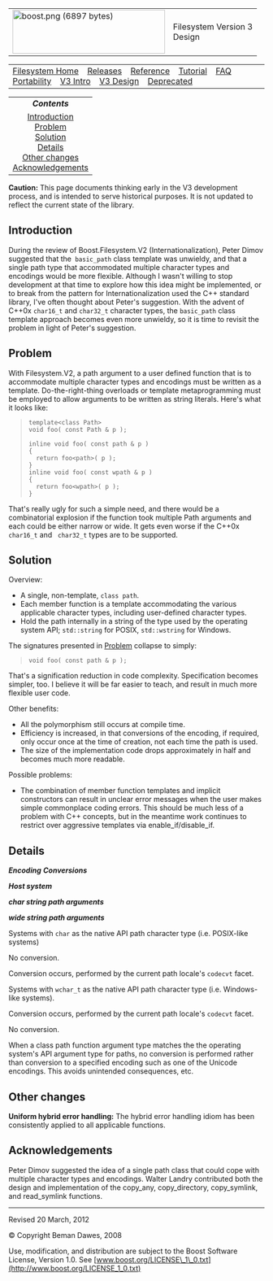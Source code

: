 <table><tbody><tr class="odd"><td><a href="../../../index.htm"><img src="../../../boost.png" alt="boost.png (6897 bytes)" width="300" height="86" /></a></td><td>Filesystem Version 3<br />
Design</td></tr></tbody></table>

<table><tbody><tr class="odd"><td><a href="index.htm">Filesystem Home</a>    <a href="release_history.html">Releases</a>    <a href="reference.html">Reference</a>    <a href="tutorial.html">Tutorial</a>    <a href="faq.htm">FAQ</a>    <a href="portability_guide.htm">Portability</a>    <a href="v3.html">V3 Intro</a>    <a href="v3_design.html">V3 Design</a>    <a href="deprecated.html">Deprecated</a>   </td></tr></tbody></table>

<table><tbody><tr class="odd"><td style="text-align: center;"><em><strong>Contents</strong></em></td></tr><tr class="even"><td style="text-align: center;"><a href="#Introduction">Introduction</a><br />
<a href="#Problem">Problem</a><br />
<a href="#Solution">Solution</a><br />
<a href="#Details">Details</a><br />
<a href="#Other-changes">Other changes</a><br />
<a href="#Acknowledgements">Acknowledgements</a></td></tr></tbody></table>

**Caution:** This page documents thinking early in the V3 development process, and is intended to serve historical purposes. It is not updated to reflect the current state of the library.

<span id="Introduction">Introduction</span>
-------------------------------------------

During the review of Boost.Filesystem.V2 (Internationalization), Peter Dimov suggested that the` basic_path` class template was unwieldy, and that a single path type that accommodated multiple character types and encodings would be more flexible. Although I wasn't willing to stop development at that time to explore how this idea might be implemented, or to break from the pattern for Internationalization used the C++ standard library, I've often thought about Peter's suggestion. With the advent of C++0x `char16_t` and `char32_t` character types, the `basic_path` class template approach becomes even more unwieldy, so it is time to revisit the problem in light of Peter's suggestion.

**<span id="Problem">Problem</span>**
-------------------------------------

With Filesystem.V2, a path argument to a user defined function that is to accommodate multiple character types and encodings must be written as a template. Do-the-right-thing overloads or template metaprogramming must be employed to allow arguments to be written as string literals. Here's what it looks like:

>     template<class Path>
>     void foo( const Path & p );
>
>     inline void foo( const path & p )
>     {
>       return foo<path>( p );
>     }
>     inline void foo( const wpath & p )
>     {
>       return foo<wpath>( p );
>     }

That's really ugly for such a simple need, and there would be a combinatorial explosion if the function took multiple Path arguments and each could be either narrow or wide. It gets even worse if the C++0x `char16_t` and ` char32_t` types are to be supported.

<span id="Solution">Solution</span>
-----------------------------------

Overview:

-   A single, non-template, `class path`.
-   Each member function is a template accommodating the various applicable character types, including user-defined character types.
-   Hold the path internally in a string of the type used by the operating system API; `std::string` for POSIX, `std::wstring` for Windows.

The signatures presented in [Problem](#Problem) collapse to simply:

>     void foo( const path & p );

That's a signification reduction in code complexity. Specification becomes simpler, too. I believe it will be far easier to teach, and result in much more flexible user code.

Other benefits:

-   All the polymorphism still occurs at compile time.
-   Efficiency is increased, in that conversions of the encoding, if required, only occur once at the time of creation, not each time the path is used.
-   The size of the implementation code drops approximately in half and becomes much more readable.

Possible problems:

-   The combination of member function templates and implicit constructors can result in unclear error messages when the user makes simple commonplace coding errors. This should be much less of a problem with C++ concepts, but in the meantime work continues to restrict over aggressive templates via enable\_if/disable\_if.

<span id="Details">Details</span>
---------------------------------

***Encoding*** ***Conversions***

***Host system***

***char string path arguments***

***wide string path arguments***

Systems with `char` as the native API path character type (i.e. POSIX-like systems)

No conversion.

Conversion occurs, performed by the current path locale's `codecvt` facet.

Systems with `wchar_t` as the native API path character type (i.e. Windows-like systems).

Conversion occurs, performed by the current path locale's `codecvt` facet.

No conversion.

When a class path function argument type matches the the operating system's API argument type for paths, no conversion is performed rather than conversion to a specified encoding such as one of the Unicode encodings. This avoids unintended consequences, etc.

<span id="Other-changes">Other changes</span>
---------------------------------------------

**Uniform hybrid error handling:** The hybrid error handling idiom has been consistently applied to all applicable functions.

<span id="Acknowledgements">Acknowledgements</span>
---------------------------------------------------

Peter Dimov suggested the idea of a single path class that could cope with multiple character types and encodings. Walter Landry contributed both the design and implementation of the copy\_any, copy\_directory, copy\_symlink, and read\_symlink functions.

------------------------------------------------------------------------

Revised 20 March, 2012

© Copyright Beman Dawes, 2008

Use, modification, and distribution are subject to the Boost Software License, Version 1.0. See [www.boost.org/LICENSE\_1\_0.txt](http://www.boost.org/LICENSE_1_0.txt)
